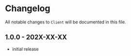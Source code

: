# Changelog

All notable changes to `Client` will be documented in this file.

## 1.0.0 - 202X-XX-XX

- initial release
